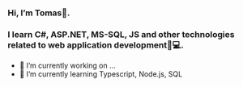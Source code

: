 
<!--
**TomasSobotaT/TomasSobotaT** is a ✨ _special_ ✨ repository because its `README.md` (this file) appears on your GitHub profile.


- 👯 I’m looking to collaborate on ...
- 🤔 I’m looking for help with ...
- 💬 Ask me about ...
- 📫 How to reach me: ...
- 😄 Pronouns: ...
- ⚡ Fun fact: ...
-->
  ### Hi, I’m Tomas👋. 
  <h3>I learn C#, ASP.NET, MS-SQL, JS and other technologies related to web application development👀💻.</h3>

- 🔭 I’m currently working on ...
- 🌱 I’m currently learning Typescript, Node.js, SQL
